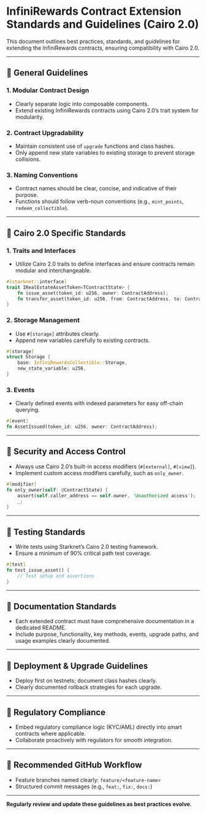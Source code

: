 # InfiniRewards Contract Extension Standards and Guidelines (Cairo 2.0)

This document outlines best practices, standards, and guidelines for extending the InfiniRewards contracts, ensuring compatibility with Cairo 2.0.

---

## 🚩 General Guidelines

### 1. Modular Contract Design

* Clearly separate logic into composable components.
* Extend existing InfiniRewards contracts using Cairo 2.0’s trait system for modularity.

### 2. Contract Upgradability

* Maintain consistent use of `upgrade` functions and class hashes.
* Only append new state variables to existing storage to prevent storage collisions.

### 3. Naming Conventions

* Contract names should be clear, concise, and indicative of their purpose.
* Functions should follow verb-noun conventions (e.g., `mint_points`, `redeem_collectible`).

---

## 🚩 Cairo 2.0 Specific Standards

### 1. Traits and Interfaces

* Utilize Cairo 2.0 traits to define interfaces and ensure contracts remain modular and interchangeable.

```rust
#[starknet::interface]
trait IRealEstateAssetToken<TContractState> {
    fn issue_asset(token_id: u256, owner: ContractAddress);
    fn transfer_asset(token_id: u256, from: ContractAddress, to: ContractAddress);
}
```

### 2. Storage Management

* Use `#[storage]` attributes clearly.
* Append new variables carefully to existing contracts.

```rust
#[storage]
struct Storage {
    base: InfiniRewardsCollectible::Storage,
    new_state_variable: u256,
}
```

### 3. Events

* Clearly defined events with indexed parameters for easy off-chain querying.

```rust
#[event]
fn AssetIssued(token_id: u256, owner: ContractAddress);
```

---

## 🚩 Security and Access Control

* Always use Cairo 2.0’s built-in access modifiers (`#[external]`, `#[view]`).
* Implement custom access modifiers carefully, such as `only_owner`.

```rust
#[modifier]
fn only_owner(self: @ContractState) {
    assert(self.caller_address == self.owner, 'Unauthorized access');
    _;
}
```

---

## 🚩 Testing Standards

* Write tests using Starknet’s Cairo 2.0 testing framework.
* Ensure a minimum of 90% critical path test coverage.

```rust
#[test]
fn test_issue_asset() {
    // Test setup and assertions
}
```

---

## 🚩 Documentation Standards

* Each extended contract must have comprehensive documentation in a dedicated README.
* Include purpose, functionality, key methods, events, upgrade paths, and usage examples clearly documented.

---

## 🚩 Deployment & Upgrade Guidelines

* Deploy first on testnets; document class hashes clearly.
* Clearly documented rollback strategies for each upgrade.

---

## 🚩 Regulatory Compliance

* Embed regulatory compliance logic (KYC/AML) directly into smart contracts where applicable.
* Collaborate proactively with regulators for smooth integration.

---

## 🚩 Recommended GitHub Workflow

* Feature branches named clearly: `feature/<feature-name>`
* Structured commit messages (e.g., `feat:`, `fix:`, `docs:`)

---

**Regularly review and update these guidelines as best practices evolve.**
